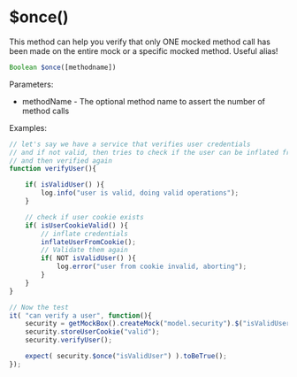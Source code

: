 # $once\(\)

This method can help you verify that only ONE mocked method call has been made on the entire mock or a specific mocked method. Useful alias!

```javascript
Boolean $once([methodname])
```

Parameters:

* methodName - The optional method name to assert the number of method calls

Examples:

```javascript
// let's say we have a service that verifies user credentials
// and if not valid, then tries to check if the user can be inflated from a cookie
// and then verified again
function verifyUser(){

    if( isValidUser() ){
        log.info("user is valid, doing valid operations");
    }

    // check if user cookie exists
    if( isUserCookieValid() ){
        // inflate credentials
        inflateUserFromCookie();
        // Validate them again
        if( NOT isValidUser() ){
            log.error("user from cookie invalid, aborting");
        }
    }
}

// Now the test
it( "can verify a user", function(){
    security = getMockBox().createMock("model.security").$("isValidUser",false);
    security.storeUserCookie("valid");
    security.verifyUser();

    expect( security.$once("isValidUser") ).toBeTrue();
});
```


